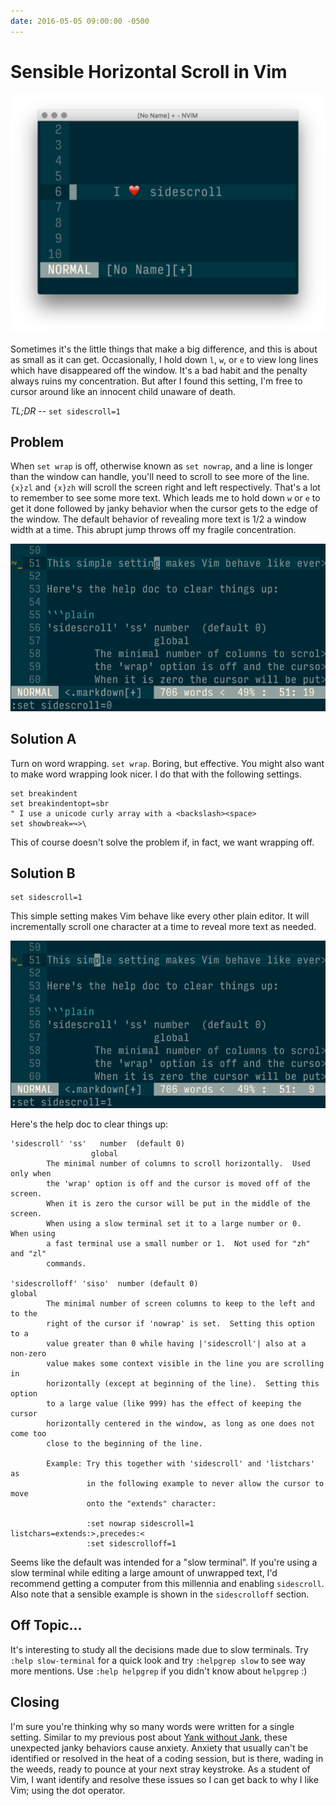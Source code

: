 ```yaml
---
date: 2016-05-05 09:00:00 -0500
---
```

# Sensible Horizontal Scroll in Vim
<img src="/images/sidescroll-feature.png" alt='I heart sidescroll' />

Sometimes it's the little things that make a big difference, and this is about
as small as it can get. Occasionally, I hold down `l`, `w`, or `e` to view long
lines which have disappeared off the window. It's a bad habit and the penalty
always ruins my concentration. But after I found this setting, I'm free
to cursor around like an innocent child unaware of death.

<!-- more -->

*TL;DR* -- `set sidescroll=1`

## Problem
When `set wrap` is off, otherwise known as `set nowrap`, and a line is longer
than the window can handle, you'll need to scroll to see more of the line.
`{x}zl` and `{x}zh` will scroll the screen right and left respectively.
That's a lot to remember to see some more text. Which leads me to hold
down `w` or `e` to get it done followed by janky behavior when the
cursor gets to the edge of the window. The default behavior of revealing more
text is 1/2 a window width at a time. This abrupt jump throws off my fragile
concentration.

<img src="/images/sidescroll-off.gif" alt='Demo Sidescroll Off' />

## Solution A
Turn on word wrapping. `set wrap`. Boring, but effective. You might also want
to make word wrapping look nicer. I do that with the following settings.

```vim
set breakindent
set breakindentopt=sbr
" I use a unicode curly array with a <backslash><space>
set showbreak=↪>\
```

This of course doesn't solve the problem if, in fact, we want wrapping off.

## Solution B
```vim
set sidescroll=1
```

This simple setting makes Vim behave like every other plain editor. It will
incrementally scroll one character at a time to reveal more text as needed.

<img src="/images/sidescroll-on.gif" alt='Demo Sidescroll On' />

Here's the help doc to clear things up:

```plain
'sidescroll' 'ss'	number	(default 0)
                  global
        The minimal number of columns to scroll horizontally.  Used only when
        the 'wrap' option is off and the cursor is moved off of the screen.
        When it is zero the cursor will be put in the middle of the screen.
        When using a slow terminal set it to a large number or 0.  When using
        a fast terminal use a small number or 1.  Not used for "zh" and "zl"
        commands.

'sidescrolloff' 'siso'	number (default 0)
global
        The minimal number of screen columns to keep to the left and to the
        right of the cursor if 'nowrap' is set.  Setting this option to a
        value greater than 0 while having |'sidescroll'| also at a non-zero
        value makes some context visible in the line you are scrolling in
        horizontally (except at beginning of the line).  Setting this option
        to a large value (like 999) has the effect of keeping the cursor
        horizontally centered in the window, as long as one does not come too
        close to the beginning of the line.

        Example: Try this together with 'sidescroll' and 'listchars' as
                 in the following example to never allow the cursor to move
                 onto the "extends" character:

                 :set nowrap sidescroll=1 listchars=extends:>,precedes:<
                 :set sidescrolloff=1
```

Seems like the default was intended for a "slow terminal". If you're using a
slow terminal while editing a large amount of unwrapped text, I'd recommend
getting a computer from this millennia and enabling `sidescroll`.
Also note that a sensible example is shown in the `sidescrolloff` section.

## Off Topic...
It's interesting to study all the decisions made due to slow terminals.
Try `:help slow-terminal` for a quick look and try `:helpgrep slow` to see way
more mentions. Use `:help helpgrep` if you didn't know about `helpgrep` :)

## Closing
I'm sure you're thinking why so many words were written for a single setting.
Similar to my previous post about [Yank without Jank](/blog/2016/yank-without-jank/),
these unexpected janky behaviors cause anxiety. Anxiety that usually can't be
identified or resolved in the heat of a coding session, but is there, wading in
the weeds, ready to pounce at your next stray keystroke. As a student of Vim, I
want identify and resolve these issues so I can get back to why I like Vim;
using the dot operator.
